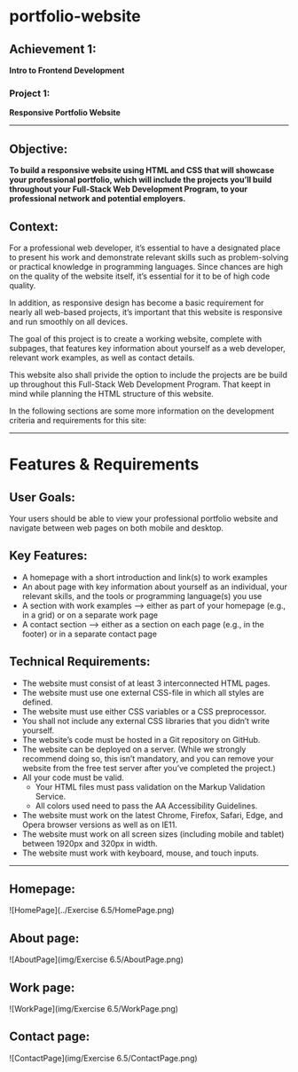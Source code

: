 # portfolio-website

## Achievement 1:

**Intro to Frontend Development**

### Project 1:

**Responsive Portfolio Website**

---

## Objective:

**To build a responsive website using HTML and CSS that will showcase your professional portfolio, which will include the projects you’ll build throughout your Full-Stack Web Development Program, to your professional network and potential employers.**

## Context:

For a professional web developer, it’s essential to have a designated place to present his work and demonstrate relevant skills such as problem-solving or practical knowledge in programming languages. Since chances are high on the quality of the website itself, it’s essential for it to be of high code quality.<br/>

In addition, as responsive design has become a basic requirement for nearly all web-based projects, it’s important that this website is responsive and run smoothly on all devices.<br/>

The goal of this project is to create a working website, complete with subpages, that features key information about yourself as a web developer, relevant work examples, as well as contact details.<br/>

This website also shall privide the option to include the projects are be build up throughout this Full-Stack Web Development Program. That keept in mind while planning the HTML structure of this website.<br/>

In the following sections are some more information on the development criteria and requirements for this site:<br/>

---

# Features & Requirements

## User Goals:

Your users should be able to view your professional portfolio website and navigate between web pages on both mobile and desktop.<br/>

## Key Features:

- A homepage with a short introduction and link(s) to work examples
- An about page with key information about yourself as an individual, your relevant skills, and the tools or programming language(s) you use
- A section with work examples —> either as part of your homepage (e.g., in a grid) or on a separate work page
- A contact section —> either as a section on each page (e.g., in the footer) or in a separate contact page

## Technical Requirements:

- The website must consist of at least 3 interconnected HTML pages.
- The website must use one external CSS-file in which all styles are defined.
- The website must use either CSS variables or a CSS preprocessor.
- You shall not include any external CSS libraries that you didn’t write yourself.
- The website’s code must be hosted in a Git repository on GitHub.
- The website can be deployed on a server. (While we strongly recommend doing so, this isn’t mandatory, and you can remove your website from the free test server after you’ve completed the project.)
- All your code must be valid.
  - Your HTML files must pass validation on the Markup Validation Service.
  - All colors used need to pass the AA Accessibility Guidelines.
- The website must work on the latest Chrome, Firefox, Safari, Edge, and Opera browser versions as well as on IE11.
- The website must work on all screen sizes (including mobile and tablet) between 1920px and 320px in width.
- The website must work with keyboard, mouse, and touch inputs.

---

## Homepage:

![HomePage](../Exercise 6.5/HomePage.png)

## About page:

![AboutPage](img/Exercise 6.5/AboutPage.png)

## Work page:

![WorkPage](img/Exercise 6.5/WorkPage.png)

## Contact page:

![ContactPage](img/Exercise 6.5/ContactPage.png)
